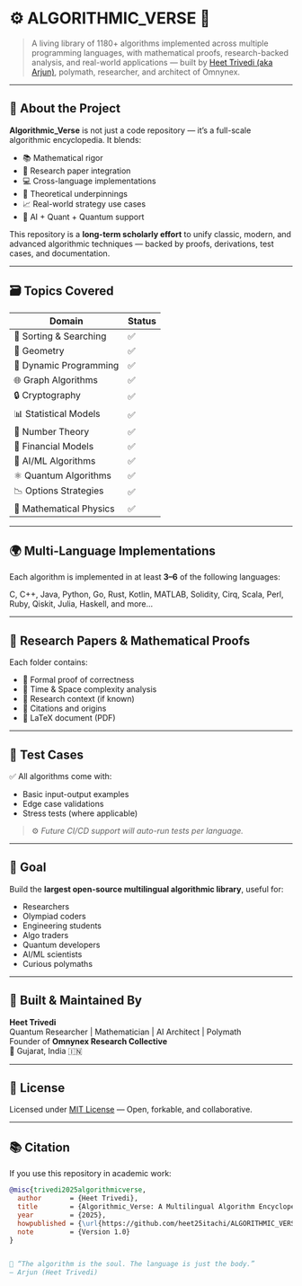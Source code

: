 # ⚙️ ALGORITHMIC_VERSE 🚀

> A living library of 1180+ algorithms implemented across multiple programming languages, with mathematical proofs, research-backed analysis, and real-world applications — built by [Heet Trivedi (aka Arjun)](https://github.com/heet25itachi), polymath, researcher, and architect of Omnynex.

---

## 🧠 About the Project

**Algorithmic_Verse** is not just a code repository — it’s a full-scale algorithmic encyclopedia. It blends:

- 📚 Mathematical rigor  
- 🧪 Research paper integration  
- 💻 Cross-language implementations  
- 🧠 Theoretical underpinnings  
- 📈 Real-world strategy use cases  
- 🔄 AI + Quant + Quantum support  

This repository is a **long-term scholarly effort** to unify classic, modern, and advanced algorithmic techniques — backed by proofs, derivations, test cases, and documentation.

---

## 🗃️ Topics Covered

| Domain                 | Status |
|------------------------|--------|
| 🔢 Sorting & Searching | ✅      |
| 📐 Geometry            | ✅      |
| 🧠 Dynamic Programming | ✅      |
| 🌐 Graph Algorithms    | ✅      |
| 🔒 Cryptography        | ✅      |
| 📊 Statistical Models  | ✅      |
| 🧮 Number Theory       | ✅      |
| 🧾 Financial Models    | ✅      |
| 🧠 AI/ML Algorithms    | ✅      |
| ⚛ Quantum Algorithms  | ✅      |
| 📉 Options Strategies  | ✅      |
| 🌌 Mathematical Physics| ✅      |

---

## 🌍 Multi-Language Implementations

Each algorithm is implemented in at least **3–6** of the following languages:

C, C++, Java, Python, Go, Rust, Kotlin, MATLAB,
Solidity, Cirq, Scala, Perl, Ruby, Qiskit,
Julia, Haskell, and more...



---

## 📖 Research Papers & Mathematical Proofs

Each folder contains:

- 📑 Formal proof of correctness  
- 🧠 Time & Space complexity analysis  
- 🧾 Research context (if known)  
- 🔗 Citations and origins  
- 🧪 LaTeX document (PDF)

---

## 🧪 Test Cases

✅ All algorithms come with:

- Basic input-output examples  
- Edge case validations  
- Stress tests (where applicable)  

> ⚙️ *Future CI/CD support will auto-run tests per language.*

---

## 🎯 Goal

Build the **largest open-source multilingual algorithmic library**, useful for:

- Researchers  
- Olympiad coders  
- Engineering students  
- Algo traders  
- Quantum developers  
- AI/ML scientists  
- Curious polymaths  

---

## 🧠 Built & Maintained By

**Heet Trivedi**  
Quantum Researcher | Mathematician | AI Architect | Polymath  
Founder of **Omnynex Research Collective**  
📍 Gujarat, India 🇮🇳

---

## 📜 License

Licensed under [MIT License](./LICENSE) — Open, forkable, and collaborative.

---


## 📚 Citation

If you use this repository in academic work:

```bibtex
@misc{trivedi2025algorithmicverse,
  author       = {Heet Trivedi},
  title        = {Algorithmic_Verse: A Multilingual Algorithm Encyclopedia},
  year         = {2025},
  howpublished = {\url{https://github.com/heet25itachi/ALGORITHMIC_VERSE}},
  note         = {Version 1.0}
}


💬 “The algorithm is the soul. The language is just the body.”
— Arjun (Heet Trivedi)

